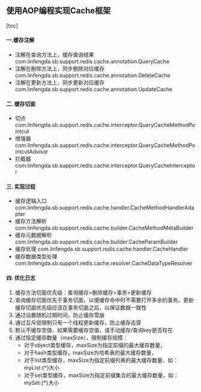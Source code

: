 ## 使用AOP编程实现Cache框架
[toc]

#### 一.缓存注解
* 注解在查询方法上，缓存查询结果
com.linfengda.sb.support.redis.cache.annotation.QueryCache
* 注解在删除方法上，同步删除对应缓存
com.linfengda.sb.support.redis.cache.annotation.DeleteCache
* 注解在更新方法上，同步更新对应缓存
com.linfengda.sb.support.redis.cache.annotation.UpdateCache

#### 二. 缓存切面
* 切点
com.linfengda.sb.support.redis.cache.interceptor.QueryCacheMethodPointcut
* 增强器
com.linfengda.sb.support.redis.cache.interceptor.QueryCacheMethodPointcutAdvisor
* 拦截器
com.linfengda.sb.support.redis.cache.interceptor.QueryCacheInterceptor

#### 三. 实现过程
* 缓存逻辑入口
com.linfengda.sb.support.redis.cache.handler.CacheMethodHandlerAdapter
* 缓存方法解析
com.linfengda.sb.support.redis.cache.builder.CacheMethodMetaBuilder
* 缓存元数据解析
com.linfengda.sb.support.redis.cache.builder.CacheParamBuilder
* 缓存处理
com.linfengda.sb.support.redis.cache.handler.CacheHandler
* 缓存数据类型处理
com.linfengda.sb.support.redis.cache.resolver.CacheDataTypeResolver

#### 四. 优化日志
1. 缓存方法切面优先级：查询缓存>删除缓存>事务>更新缓存
2. 查询缓存切面优先于事务切面，以便缓存命中时不需要打开多余的事务。更新缓存切面优先级应该在事务切面之后，以保证数据一致性
3. 通过设置随机过期时间，防止缓存雪崩
4. 通过互斥锁限制只有一个线程更新缓存，防止缓存击穿
5. 默认不缓存空值，如果需要缓存空值，请手动缓存/查询key是否存在
6. 通过指定缓存数量（maxSize），限制缓存规模：
    * 对于object类型缓存，maxSize为指定前缀的最大缓存数量，
    * 对于hash类型缓存，maxSize为哈希表的最大缓存数量，
    * 对于list类型缓存，maxSize为指定前缀列表的最大缓存数量，如：myList:{*}大小
    * 对于set类型缓存，maxSize为指定前缀集合的最大缓存数量，如：mySet:{*}大小